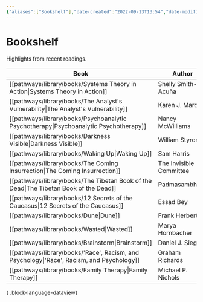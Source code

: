 ```yaml
---
{"aliases":["Bookshelf"],"date-created":"2022-09-13T13:54","date-modified":"2023-10-13T21:43","dg-publish":true,"tags":["map"],"title":"Bookshelf","up":[["+home"]],"permalink":"/pathways/bookshelf/","dgPassFrontmatter":true,"updated":"2023-10-13T21:43"}
---
```



# Bookshelf

Highlights from recent readings.

| Book                                                                                         | Author                  | Year       |
| -------------------------------------------------------------------------------------------- | ----------------------- | ---------- |
| [[pathways/library/books/Systems Theory in Action\|Systems Theory in Action]]             | Shelly Smith-Acuña      | 2011       |
| [[pathways/library/books/The Analyst's Vulnerability\|The Analyst's Vulnerability]]       | Karen J. Maroda         | 2020       |
| [[pathways/library/books/Psychoanalytic Psychotherapy\|Psychoanalytic Psychotherapy]]     | Nancy McWilliams        | 2004       |
| [[pathways/library/books/Darkness Visible\|Darkness Visible]]                             | William Styron          | 1990       |
| [[pathways/library/books/Waking Up\|Waking Up]]                                           | Sam Harris              | 2014       |
| [[pathways/library/books/The Coming Insurrection\|The Coming Insurrection]]               | The Invisible Committee | 2009       |
| [[pathways/library/books/The Tibetan Book of the Dead\|The Tibetan Book of the Dead]]     | Padmasambhāva           | 1994       |
| [[pathways/library/books/12 Secrets of the Caucasus\|12 Secrets of the Caucasus]]         | Essad Bey               | 1930       |
| [[pathways/library/books/Dune\|Dune]]                                                     | Frank Herbert           | 1965       |
| [[pathways/library/books/Wasted\|Wasted]]                                                 | Marya Hornbacher        | 1998, 2014 |
| [[pathways/library/books/Brainstorm\|Brainstorm]]                                         | Daniel J. Siegel        | 2015       |
| [[pathways/library/books/'Race', Racism, and Psychology\|'Race', Racism, and Psychology]] | Graham Richards         | 2012       |
| [[pathways/library/books/Family Therapy\|Family Therapy]]                                 | Michael P. Nichols      | 2017       |

{ .block-language-dataview}
